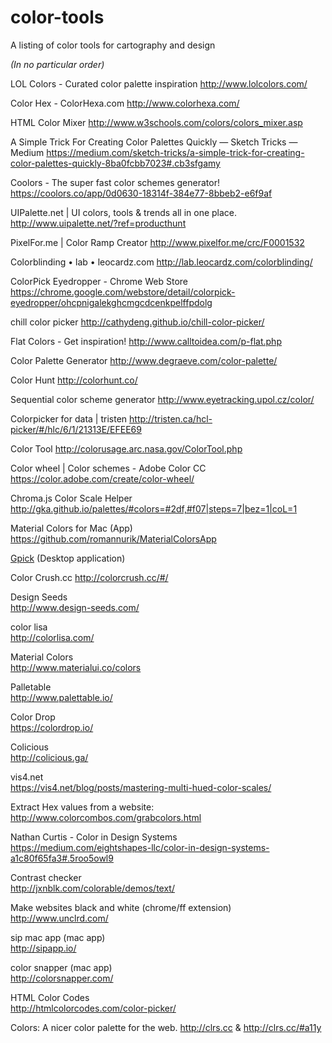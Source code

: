# color-tools
A listing of color tools for cartography and design

_(In no particular order)_

LOL Colors - Curated color palette inspiration
http://www.lolcolors.com/

Color Hex - ColorHexa.com
http://www.colorhexa.com/

HTML Color Mixer
http://www.w3schools.com/colors/colors_mixer.asp

A Simple Trick For Creating Color Palettes Quickly — Sketch Tricks — Medium
https://medium.com/sketch-tricks/a-simple-trick-for-creating-color-palettes-quickly-8ba0fcbb7023#.cb3sfgamy

Coolors - The super fast color schemes generator!
https://coolors.co/app/0d0630-18314f-384e77-8bbeb2-e6f9af

UIPalette.net | UI colors, tools & trends all in one place.
http://www.uipalette.net/?ref=producthunt

PixelFor.me | Color Ramp Creator
http://www.pixelfor.me/crc/F0001532

Colorblinding • lab • leocardz.com
http://lab.leocardz.com/colorblinding/

ColorPick Eyedropper - Chrome Web Store
https://chrome.google.com/webstore/detail/colorpick-eyedropper/ohcpnigalekghcmgcdcenkpelffpdolg

chill color picker
http://cathydeng.github.io/chill-color-picker/

Flat Colors - Get inspiration!
http://www.calltoidea.com/p-flat.php

Color Palette Generator
http://www.degraeve.com/color-palette/

Color Hunt
http://colorhunt.co/

Sequential color scheme generator
http://www.eyetracking.upol.cz/color/

Colorpicker for data | tristen
http://tristen.ca/hcl-picker/#/hlc/6/1/21313E/EFEE69

Color Tool
http://colorusage.arc.nasa.gov/ColorTool.php

Color wheel | Color schemes - Adobe Color CC
https://color.adobe.com/create/color-wheel/

Chroma.js Color Scale Helper
http://gka.github.io/palettes/#colors=#2df,#f07|steps=7|bez=1|coL=1

Material Colors for Mac (App)
https://github.com/romannurik/MaterialColorsApp

[Gpick](http://www.gpick.org/) (Desktop application)

Color Crush.cc
http://colorcrush.cc/#/

Design Seeds  
http://www.design-seeds.com/  

color lisa  
http://colorlisa.com/  

Material Colors  
http://www.materialui.co/colors  
  
Palletable  
http://www.palettable.io/  

Color Drop  
https://colordrop.io/  

Colicious  
http://colicious.ga/  
  
vis4.net   
https://vis4.net/blog/posts/mastering-multi-hued-color-scales/

Extract Hex values from a website:  
http://www.colorcombos.com/grabcolors.html
  
Nathan Curtis - Color in Design Systems  
https://medium.com/eightshapes-llc/color-in-design-systems-a1c80f65fa3#.5roo5owl9  

Contrast checker  
http://jxnblk.com/colorable/demos/text/  

Make websites black and white (chrome/ff extension) 
http://www.unclrd.com/  

sip mac app (mac app)   
http://sipapp.io/

color snapper (mac app)  
http://colorsnapper.com/

HTML Color Codes  
http://htmlcolorcodes.com/color-picker/  

Colors: A nicer color palette for the web.
http://clrs.cc & http://clrs.cc/#a11y
